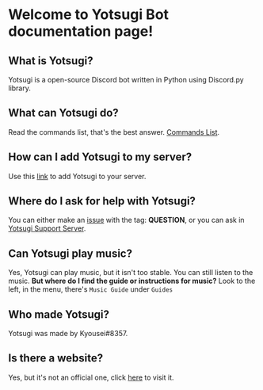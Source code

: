 # Welcome to <b>Yotsugi Bot</b> documentation page!



## What is Yotsugi?
  Yotsugi is a open-source Discord bot written in Python using Discord.py library.
  
  
## What can Yotsugi do?
  Read the commands list, that's the best answer. [Commands List](https://goo.gl/w6Aoag).
  
  
## How can I add Yotsugi to my server?
  Use this [link](https://discordapp.com/oauth2/authorize?client_id=331766751765331969&scope=bot&permissions=66186303) to add Yotsugi to your server.
  
  
## Where do I ask for help with Yotsugi?
  You can either make an [issue](https://github.com/Kyousei/YotsugiBot/issues) with the tag: <b>QUESTION</b>, or you can ask in [Yotsugi Support Server](https://discord.gg/Fj9uwmT).
  
  
## Can Yotsugi play music?
  Yes, Yotsugi can play music, but it isn't too stable. You can still listen to the music.
  **But where do I find the guide or instructions for music?**
  Look to the left, in the menu, there's `Music Guide` under `Guides`
  
  
  
## Who made Yotsugi?
  Yotsugi was made by Kyousei#8357.
  
  

## Is there a website?
  Yes, but it's not an official one, click [here](https://yotsugibot.github.io) to visit it.
